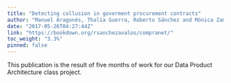 ```yaml
---
title: "Detecting collusion in goverment procurement contracts"
author: "Manuel Aragonés, Thalía Guerra, Roberto Sánchez and Mónica Zamudio"
date: "2017-05-26T04:27:44Z"
link: "https://bookdown.org/rsanchezavalos/compranet/"
toc_weight: "3.3%"
pinned: false
---
```


This publication is the result of five months of work for our Data Product Architecture class project.
